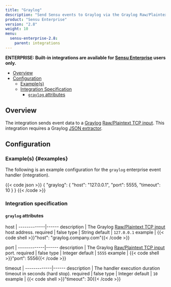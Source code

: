 ```yaml
---
title: "Graylog"
description: "Send Sensu events to Graylog via the Graylog Raw/Plaintext TCP input."
product: "Sensu Enterprise"
version: "2.8"
weight: 10
menu:
  sensu-enterprise-2.8:
    parent: integrations
---
```

**ENTERPRISE: Built-in integrations are available for [Sensu Enterprise][1]
users only.**

- [Overview](#overview)
- [Configuration](#configuration)
  - [Example(s)](#examples)
  - [Integration Specification](#integration-specification)
    - [`graylog` attributes](#graylog-attributes)

## Overview

The integration sends event data to a [Graylog][2] [Raw/Plaintext TCP input][3].
This integration requires a Graylog [JSON extractor][4].

## Configuration

### Example(s) {#examples}

The following is an example configuration for the `graylog` enterprise event
handler (integration).

{{< code json >}}
{
  "graylog": {
    "host": "127.0.0.1",
    "port": 5555,
    "timeout": 10
  }
}
{{< /code >}}

### Integration specification

#### `graylog` attributes

host         | 
-------------|------
description  | The Graylog [Raw/Plaintext TCP input][3] host address.
required     | false
type         | String
default      | `127.0.0.1`
example      | {{< code shell >}}"host": "graylog.company.com"{{< /code >}}

port         | 
-------------|------
description  | The Graylog [Raw/Plaintext TCP input][3] port.
required     | false
type         | Integer
default      | `5555`
example      | {{< code shell >}}"port": 5556{{< /code >}}

timeout      | 
-------------|------
description  | The handler execution duration timeout in seconds (hard stop).
required     | false
type         | Integer
default      | `10`
example      | {{< code shell >}}"timeout": 30{{< /code >}}

[1]:  /sensu-enterprise
[2]:  https://www.graylog.org/
[3]:  http://docs.graylog.org/en/2.0/pages/sending_data.html#raw-plaintext-inputs
[4]:  http://docs.graylog.org/en/2.0/pages/extractors.html?highlight=json%20extractor#using-the-json-extractor
